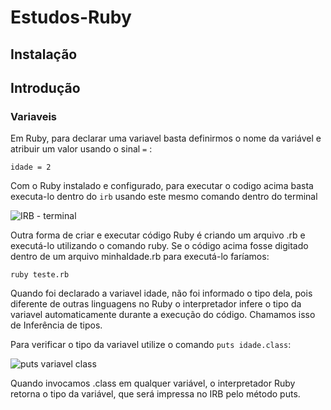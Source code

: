 # Estudos-Ruby

## Instalação

## Introdução

### Variaveis

Em Ruby, para declarar uma variavel basta definirmos
o nome da variável e atribuir um valor usando o sinal ``` = ``` :

``` idade = 2 ```

Com o Ruby instalado e configurado, para executar o codigo acima basta executa-lo dentro do ```irb``` usando este mesmo comando dentro do terminal

![IRB - terminal](https://user-images.githubusercontent.com/70235882/230254732-cda6360b-b508-4110-8a22-c8596ff95b42.png)


Outra forma de criar e executar código Ruby é criando um arquivo .rb e
executá-lo utilizando o comando ruby. Se o código acima fosse digitado dentro
de um arquivo minhaIdade.rb para executá-lo faríamos:

```ruby teste.rb```

Quando foi declarado a variavel idade, não foi informado o tipo dela, pois diferente de outras linguagens no Ruby o interpretador infere o tipo da variavel automaticamente durante a execução do código. Chamamos isso de Inferência de tipos.

Para verificar o tipo da variavel utilize o comando ```puts idade.class```:

![puts variavel class](https://user-images.githubusercontent.com/70235882/230254394-87ea3745-079e-4af2-bcf6-f9ee450cffcd.png)

Quando invocamos .class em qualquer variável, o interpretador Ruby retorna
o tipo da variável, que será impressa no IRB pelo método puts.
